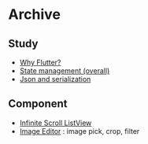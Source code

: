 # Archive

## Study
* [Why Flutter?](https://drive.google.com/open?id=19Pbo5sGcYpurKfe5wD8Pt9eKkljz4PLm15a_f91ZRMQ)
* [State management (overall)](./post/state_management__191114.md)
* [Json and serialization](./post/json_serialization__191107.md)


## Component
* [Infinite Scroll ListView](./post/infinite_scroll_listview__191113.md)
* [Image Editor](https://github.com/flutterstudygn/image_editor) : image pick, crop, filter
